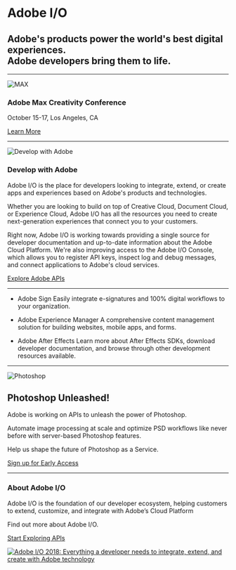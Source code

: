 # Adobe I/O

## Adobe's products power the world's best digital experiences. <br/>Adobe developers bring them to life.

---
![MAX](https://www.adobe.io/content/dam/adobeio/Home/banners/max_banner_graphic.png)

### Adobe Max Creativity Conference

October 15-17, Los Angeles, CA

[Learn More](https://max.adobe.com)

---

![Develop with Adobe](https://www.adobe.io/content/udp/en/_jcr_content/contentbody/textandimage_1339034461/image.img.jpg/1535485210020.jpg)

### Develop with Adobe

Adobe I/O is the place for developers looking to integrate, extend, or create apps and experiences based on Adobe's products and technologies.

Whether you are looking to build on top of Creative Cloud, Document Cloud, or Experience Cloud, Adobe I/O has all the resources you need to create next-generation experiences that connect you to your customers.

Right now, Adobe I/O is working towards providing a single source for developer documentation and up-to-date information about the Adobe Cloud Platform. We're also improving access to the Adobe I/O Console, which allows you to register API keys, inspect log and debug messages, and connect applications to Adobe's cloud services.

[Explore Adobe APIs](https://www.adobe.io/apis.html)

---

* Adobe Sign
 Easily integrate e-signatures and 100% digital workflows to your organization.

* Adobe Experience Manager
 A comprehensive content management solution for building websites, mobile apps, and forms.

* Adobe After Effects
 Learn more about After Effects SDKs, download developer documentation, and browse through 
 other development resources available.
 
 ---
 
 ![Photoshop](https://www.adobe.io/content/dam/adobeio/apis/creativecloud/photoshop/ps_logo.svg)
 
 ## Photoshop Unleashed!
 
Adobe is working on APIs to unleash the power of Photoshop. 

Automate image processing at scale and optimize PSD workflows like never before with server-based Photoshop features.

Help us shape the future of Photoshop as a Service.

[Sign up for Early Access](https://photoshop.adobelanding.com/signup/)

---

### About Adobe I/O

Adobe I/O is the foundation of our developer ecosystem, helping customers to extend, customize, and integrate with Adobe’s Cloud Platform

Find out more about Adobe I/O. 

[Start Exploring APIs](https://www.adobe.io/apis.html)

[![Adobe I/O 2018: Everything a developer needs to integrate, extend, and create with Adobe technology](https://img.youtube.com/vi/JgGC8m3SUKk/0.jpg)](https://www.youtube.com/watch?v=JgGC8m3SUKk)

